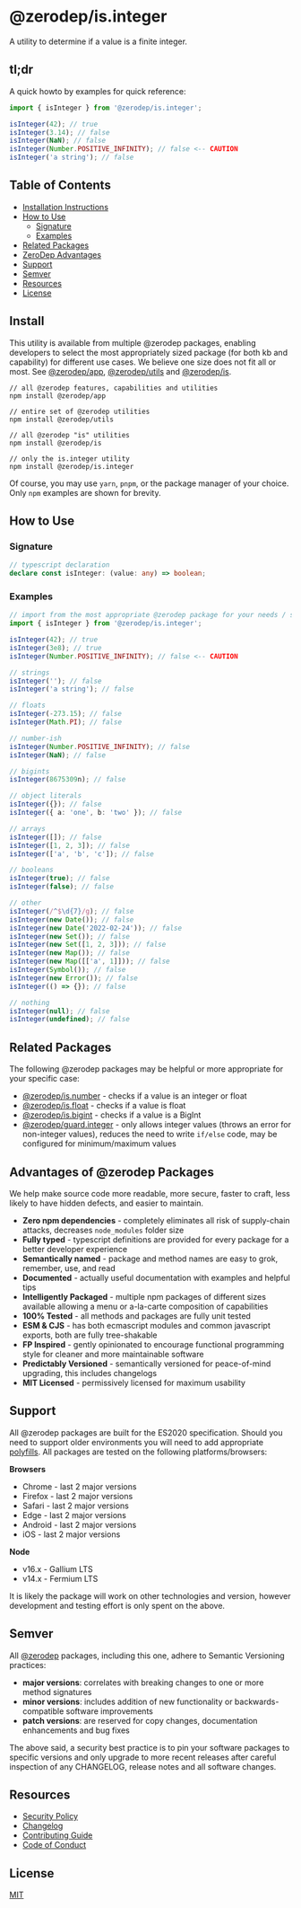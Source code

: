 # @zerodep/is.integer

A utility to determine if a value is a finite integer.

## tl;dr

A quick howto by examples for quick reference:

```typescript
import { isInteger } from '@zerodep/is.integer';

isInteger(42); // true
isInteger(3.14); // false
isInteger(NaN); // false
isInteger(Number.POSITIVE_INFINITY); // false <-- CAUTION
isInteger('a string'); // false
```

## Table of Contents

- [Installation Instructions](#install)
- [How to Use](#how-to-use)
  - [Signature](#signature)
  - [Examples](#examples)
- [Related Packages](#related-packages)
- [ZeroDep Advantages](#advantages-of-zerodep-packages)
- [Support](#support)
- [Semver](#semver)
- [Resources](#resources)
- [License](#license)

## Install

This utility is available from multiple @zerodep packages, enabling developers to select the most appropriately sized package (for both kb and capability) for different use cases. We believe one size does not fit all or most. See [@zerodep/app](https://www.npmjs.com/package/@zerodep/app), [@zerodep/utils](https://www.npmjs.com/package/@zerodep/utils) and [@zerodep/is](https://www.npmjs.com/package/@zerodep/is).

```
// all @zerodep features, capabilities and utilities
npm install @zerodep/app

// entire set of @zerodep utilities
npm install @zerodep/utils

// all @zerodep "is" utilities
npm install @zerodep/is

// only the is.integer utility
npm install @zerodep/is.integer
```

Of course, you may use `yarn`, `pnpm`, or the package manager of your choice. Only `npm` examples are shown for brevity.

## How to Use

### Signature

```typescript
// typescript declaration
declare const isInteger: (value: any) => boolean;
```

### Examples

```typescript
// import from the most appropriate @zerodep package for your needs / specific use case (see the Install section above)
import { isInteger } from '@zerodep/is.integer';

isInteger(42); // true
isInteger(3e8); // true
isInteger(Number.POSITIVE_INFINITY); // false <-- CAUTION

// strings
isInteger(''); // false
isInteger('a string'); // false

// floats
isInteger(-273.15); // false
isInteger(Math.PI); // false

// number-ish
isInteger(Number.POSITIVE_INFINITY); // false
isInteger(NaN); // false

// bigints
isInteger(8675309n); // false

// object literals
isInteger({}); // false
isInteger({ a: 'one', b: 'two' }); // false

// arrays
isInteger([]); // false
isInteger([1, 2, 3]); // false
isInteger(['a', 'b', 'c']); // false

// booleans
isInteger(true); // false
isInteger(false); // false

// other
isInteger(/^$\d{7}/g); // false
isInteger(new Date()); // false
isInteger(new Date('2022-02-24')); // false
isInteger(new Set()); // false
isInteger(new Set([1, 2, 3])); // false
isInteger(new Map()); // false
isInteger(new Map([['a', 1]])); // false
isInteger(Symbol()); // false
isInteger(new Error()); // false
isInteger(() => {}); // false

// nothing
isInteger(null); // false
isInteger(undefined); // false
```

## Related Packages

The following @zerodep packages may be helpful or more appropriate for your specific case:

- [@zerodep/is.number](https://www.npmjs.com/package/@zerodep/is.number) - checks if a value is an integer or float
- [@zerodep/is.float](https://www.npmjs.com/package/@zerodep/is.float) - checks if a value is float
- [@zerodep/is.bigint](https://www.npmjs.com/package/@zerodep/is.bigint) - checks if a value is a BigInt
- [@zerodep/guard.integer](https://www.npmjs.com/package/@zerodep/guard.integer) - only allows integer values (throws an error for non-integer values), reduces the need to write `if/else` code, may be configured for minimum/maximum values

## Advantages of @zerodep Packages

We help make source code more readable, more secure, faster to craft, less likely to have hidden defects, and easier to maintain.

- **Zero npm dependencies** - completely eliminates all risk of supply-chain attacks, decreases `node_modules` folder size
- **Fully typed** - typescript definitions are provided for every package for a better developer experience
- **Semantically named** - package and method names are easy to grok, remember, use, and read
- **Documented** - actually useful documentation with examples and helpful tips
- **Intelligently Packaged** - multiple npm packages of different sizes available allowing a menu or a-la-carte composition of capabilities
- **100% Tested** - all methods and packages are fully unit tested
- **ESM & CJS** - has both ecmascript modules and common javascript exports, both are fully tree-shakable
- **FP Inspired** - gently opinionated to encourage functional programming style for cleaner and more maintainable software
- **Predictably Versioned** - semantically versioned for peace-of-mind upgrading, this includes changelogs
- **MIT Licensed** - permissively licensed for maximum usability

## Support

All @zerodep packages are built for the ES2020 specification. Should you need to support older environments you will need to add appropriate [polyfills](https://developer.mozilla.org/en-US/docs/Glossary/Polyfill). All packages are tested on the following platforms/browsers:

**Browsers**

- Chrome - last 2 major versions
- Firefox - last 2 major versions
- Safari - last 2 major versions
- Edge - last 2 major versions
- Android - last 2 major versions
- iOS - last 2 major versions

**Node**

- v16.x - Gallium LTS
- v14.x - Fermium LTS

It is likely the package will work on other technologies and version, however development and testing effort is only spent on the above.

## Semver

All [@zerodep](https://github.com/cdepage/zerodep) packages, including this one, adhere to Semantic Versioning practices:

- **major versions**: correlates with breaking changes to one or more method signatures
- **minor versions**: includes addition of new functionality or backwards-compatible software improvements
- **patch versions**: are reserved for copy changes, documentation enhancements and bug fixes

The above said, a security best practice is to pin your software packages to specific versions and only upgrade to more recent releases after careful inspection of any CHANGELOG, release notes and all software changes.

## Resources

- [Security Policy](https://github.com/cdepage/zerodep/blob/main/SECURITY.md)
- [Changelog](https://github.com/cdepage/zerodep/blob/main/packages/is/is.integer/CHANGELOG.md)
- [Contributing Guide](https://github.com/cdepage/zerodep/blob/main/CONTRIBUTING.md)
- [Code of Conduct](https://github.com/cdepage/zerodep/blob/main/CODE_OF_CONDUCT.md)

## License

[MIT](https://github.com/cdepage/zerodep/blob/main/LICENSE)
